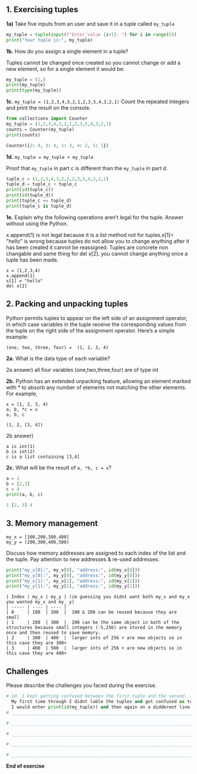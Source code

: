 ## 1. Exercising tuples

**1a)** Take five inputs from an user and save it in a tuple called `my_tuple`

```python
my_tuple = tuple(input(f"Enter value {i+1}: ") for i in range(5))
print("Your tuple is:", my_tuple)
```

**1b.** How do you assign a single element in a tuple?

Tuples cannot be changed once created so you cannot change or add a new element, so for a single element it would be:
```python
my_tuple = (1,)
print(my_tuple)
print(type(my_tuple))
```

**1c.** `my_tuple = (1,2,3,4,3,2,1,2,3,5,4,3,2,1)` Count the repeated integers and print the result on the console.

```python
from collections import Counter
my_tuple = (1,2,3,4,3,2,1,2,3,5,4,3,2,1)
counts = Counter(my_tuple)
print(counts)
```
```python
Counter({2: 4, 3: 4, 1: 3, 4: 2, 5: 1})
```

**1d.** `my_tuple = my_tuple + my_tuple`

Proof that `my_tuple` in part c is different than the `my_tuple` in part d.

```python
tuple_c = (1,2,3,4,3,2,1,2,3,5,4,3,2,1)
tuple_d = tuple_c + tuple_c
print(id(tuple_c))   
print(id(tuple_d))
print(tuple_c == tuple_d)  
print(tuple_c is tuple_d)  
```

**1e.** Explain why the following operations aren’t legal for the tuple. Answer without using the Python.

x.append(1) is not legal because it is a list method not for tuples.x[1]= "hello" is wrong because tuples do not allow you to change anything after it has been created it cannot be reassigned. Tuples are concrete non changable
and same thing for del x[2]. you cannot change anything once a tuple has been made. 
```
x = (1,2,3,4)
x.append(1)
x[1] = "hello"
del x[2]
```

## 2. Packing and unpacking tuples

Python permits tuples to appear on the left side of an assignment operator, in which case variables in the tuple receive the corresponding values from the tuple on the right side of the assignment operator. Here’s a simple example:

```
(one, two, three, four) =  (1, 2, 3, 4)
```

**2a.** What is the data type of each variable?

2a answer) all four varables (one,two,three,four) are of type int

**2b.** Python has an extended unpacking feature, allowing an element marked with * to absorb any number of elements not matching the other elements. For example,

```
x = (1, 2, 3, 4)
a, b, *c = x
a, b, c
```

```
(1, 2, [3, 4])
```
2b answer) 
```
a is int(1)
b is int(2)
c is a list containing [3,4]
```
**2c.** What will be the result of `a, *b, c = x`?

```python
a = 1
b = [2,3]
c = 4
print(a, b, c)
```
```python
1 [2, 3] 4
```
## 3. Memory management

```
my_x = [100,200,300,400]
my_y = (200,300,400,500)
```

Discuss how memory addresses are assigned to each index of the list and the tuple. Pay attention to new addresses & re-used addresses.
```python
print("my_x[0]:", my_x[0], "address:", id(my_x[0]))
print("my_y[0]:", my_y[0], "address:", id(my_y[0]))
print("my_x[1]:", my_x[1], "address:", id(my_x[1]))
print("my_y[1]:", my_y[1], "address:", id(my_y[1]))
```
```
| Index | my_x | my_y | (im guessing you didnt want both my_x and my_x you wanted my_x and my_ y) 
| ----- | ---- | ---- |
| 0     | 100  | 200  |  100 & 200 can be reused because they are small
| 1     | 200  | 300  |  200 can be the same object in both of the structures because small integers (-5,256) are stored in the memory once and then reused to save memory.
| 2     | 300  | 400  |  larger ints of 256 + are new objects so in this case they are 300+ 
| 3     | 400  | 500  |  larger ints of 256 + are new objects so in this case they are 400+
```
## Challenges

Please describe the challenges you faced during the exercise.

```python
# 1d. I kept getting confused between the first tuple and the second. 
  My first time through I didnt lable the tuples and got confused as to when I was meant to.
  I would enter print(id(my_tuple)) and then again on a didderent line and was getting the same id adress. it took me way too long it find my mistake  
# _________________________________________________________________________________________________

# _________________________________________________________________________________________________

# _________________________________________________________________________________________________

# _________________________________________________________________________________________________

# _________________________________________________________________________________________________

```

**End of exercise**
